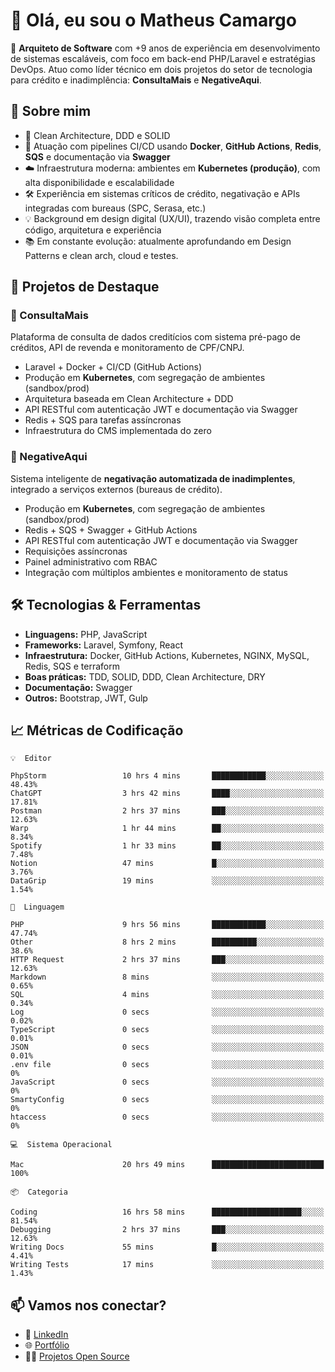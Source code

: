 # 👋 Olá, eu sou o Matheus Camargo

🎯 **Arquiteto de Software** com +9 anos de experiência em desenvolvimento de sistemas escaláveis, com foco em back-end PHP/Laravel e estratégias DevOps. Atuo como líder técnico em dois projetos do setor de tecnologia para crédito e inadimplência: **ConsultaMais** e **NegativeAqui**.

## 🧠 Sobre mim

- 🚀 Clean Architecture, DDD e SOLID
- 🔁 Atuação com pipelines CI/CD usando **Docker**, **GitHub Actions**, **Redis**, **SQS** e documentação via **Swagger**
- ☁️ Infraestrutura moderna: ambientes em **Kubernetes (produção)**, com alta disponibilidade e escalabilidade
- 🛠️ Experiência em sistemas críticos de crédito, negativação e APIs integradas com bureaus (SPC, Serasa, etc.)
- 💡 Background em design digital (UX/UI), trazendo visão completa entre código, arquitetura e experiência
- 📚 Em constante evolução: atualmente aprofundando em Design Patterns e clean arch, cloud e testes.

## 🚧 Projetos de Destaque

### 🔹 ConsultaMais
Plataforma de consulta de dados creditícios com sistema pré-pago de créditos, API de revenda e monitoramento de CPF/CNPJ.

- Laravel + Docker + CI/CD (GitHub Actions)
- Produção em **Kubernetes**, com segregação de ambientes (sandbox/prod)
- Arquitetura baseada em Clean Architecture + DDD
- API RESTful com autenticação JWT e documentação via Swagger
- Redis + SQS para tarefas assíncronas
- Infraestrutura do CMS implementada do zero

### 🔹 NegativeAqui
Sistema inteligente de **negativação automatizada de inadimplentes**, integrado a serviços externos (bureaus de crédito).

- Produção em **Kubernetes**, com segregação de ambientes (sandbox/prod)
- Redis + SQS + Swagger + GitHub Actions
- API RESTful com autenticação JWT e documentação via Swagger
- Requisições assíncronas
- Painel administrativo com RBAC
- Integração com múltiplos ambientes e monitoramento de status

## 🛠️ Tecnologias & Ferramentas

- **Linguagens:** PHP, JavaScript
- **Frameworks:** Laravel, Symfony, React
- **Infraestrutura:** Docker, GitHub Actions, Kubernetes, NGINX, MySQL, Redis, SQS e terraform
- **Boas práticas:** TDD, SOLID, DDD, Clean Architecture, DRY
- **Documentação:** Swagger
- **Outros:** Bootstrap, JWT, Gulp

## 📈 Métricas de Codificação

```text
💡  Editor

PhpStorm                 10 hrs 4 mins       ████████████░░░░░░░░░░░░░     48.43%
ChatGPT                  3 hrs 42 mins       ████░░░░░░░░░░░░░░░░░░░░░     17.81%
Postman                  2 hrs 37 mins       ███░░░░░░░░░░░░░░░░░░░░░░     12.63%
Warp                     1 hr 44 mins        ██░░░░░░░░░░░░░░░░░░░░░░░      8.34%
Spotify                  1 hr 33 mins        ██░░░░░░░░░░░░░░░░░░░░░░░      7.48%
Notion                   47 mins             █░░░░░░░░░░░░░░░░░░░░░░░░      3.76%
DataGrip                 19 mins             ░░░░░░░░░░░░░░░░░░░░░░░░░      1.54%
```
```text
💬  Linguagem

PHP                      9 hrs 56 mins       ████████████░░░░░░░░░░░░░     47.74%
Other                    8 hrs 2 mins        ██████████░░░░░░░░░░░░░░░      38.6%
HTTP Request             2 hrs 37 mins       ███░░░░░░░░░░░░░░░░░░░░░░     12.63%
Markdown                 8 mins              ░░░░░░░░░░░░░░░░░░░░░░░░░      0.65%
SQL                      4 mins              ░░░░░░░░░░░░░░░░░░░░░░░░░      0.34%
Log                      0 secs              ░░░░░░░░░░░░░░░░░░░░░░░░░      0.02%
TypeScript               0 secs              ░░░░░░░░░░░░░░░░░░░░░░░░░      0.01%
JSON                     0 secs              ░░░░░░░░░░░░░░░░░░░░░░░░░      0.01%
.env file                0 secs              ░░░░░░░░░░░░░░░░░░░░░░░░░         0%
JavaScript               0 secs              ░░░░░░░░░░░░░░░░░░░░░░░░░         0%
SmartyConfig             0 secs              ░░░░░░░░░░░░░░░░░░░░░░░░░         0%
htaccess                 0 secs              ░░░░░░░░░░░░░░░░░░░░░░░░░         0%
```
```text
💻  Sistema Operacional

Mac                      20 hrs 49 mins      █████████████████████████       100%
```
```text
📦  Categoria

Coding                   16 hrs 58 mins      ████████████████████░░░░░     81.54%
Debugging                2 hrs 37 mins       ███░░░░░░░░░░░░░░░░░░░░░░     12.63%
Writing Docs             55 mins             █░░░░░░░░░░░░░░░░░░░░░░░░      4.41%
Writing Tests            17 mins             ░░░░░░░░░░░░░░░░░░░░░░░░░      1.43%
```

## 📫 Vamos nos conectar?

- 💼 [LinkedIn](https://www.linkedin.com/in/matheuscamargoxavier)
- 🌐 [Portfólio](https://matheuscamargo.co)
- 🧑‍💻 [Projetos Open Source](https://github.com/bymatheus)
